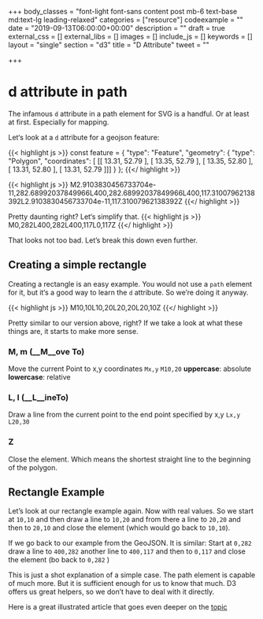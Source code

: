 +++
body_classes = "font-light font-sans content post mb-6 text-base md:text-lg leading-relaxed"
categories = ["resource"]
codeexample = ""
date = "2019-09-13T06:00:00+00:00"
description = ""
draft = true
external_css = []
external_libs = []
images = []
include_js = []
keywords = []
layout = "single"
section = "d3"
title = "D Attribute"
tweet = ""

+++
# d attribute in path

The infamous `d` attribute in a path element for SVG is a handful. Or at least at first. Especially for mapping. 

Let‘s look at a `d` attribute for a geojson feature:

{{< highlight js >}}
const feature  = { 
  "type": "Feature", 
  "geometry": { 
    "type": "Polygon", 
    "coordinates": [ [[ 13.31, 52.79 ], [ 13.35, 52.79 ], [ 13.35, 52.80 ], [ 13.31, 52.80 ], [ 13.31, 52.79 ]]] 
  }
};
{{</ highlight >}}
  
{{< highlight js >}}
M2.9103830456733704e-11,282.68992037849966L400,282.68992037849966L400,117.31007962138392L2.9103830456733704e-11,117.31007962138392Z
{{</ highlight >}}

Pretty daunting right?
Let‘s simplify that.
{{< highlight js >}}
M0,282L400,282L400,117L0,117Z
{{</ highlight >}}

That looks not too bad. 
Let’s break this down even further. 

## Creating a simple rectangle
Creating a rectangle is an easy example. You would not use a `path` element for it, but it‘s a good way to learn the `d` attribute. So we’re doing it anyway. 

{{< highlight js >}}
M10,10L10,20L20,20L20,10Z
{{</ highlight >}}

Pretty similar to our version above, right? 
If we take a look at what these things are, it starts to make more sense. 

### M, m (__M__ove To)
Move the current Point to x,y coordinates
`Mx,y` `M10,20`
__uppercase__: absolute 
__lowercase__: relative

### L, l (__L__ineTo)
Draw a line from the current point to the end point specified by x,y
`Lx,y` `L20,30`

### Z
Close the element. Which means the shortest straight line to the beginning of the polygon. 

## Rectangle Example
Let’s look at our rectangle example again. Now with real values.
So we start at `10,10` and then draw a line to `10,20` and from there a line to `20,20` and then to `20,10` and close the element (which would go back to `10,10`). 

If we go back to our example from the GeoJSON. It is similar: 
Start at `0,282` draw a line to `400,282` another line to `400,117` and then to `0,117`  and close the element (bo back to `0,282` )

This is just a shot explanation of a simple case. The path element is capable of much more. But it is sufficient enough for us to know that much. D3 offers us great helpers, so we don’t have to deal with it directly. 

Here is a great illustrated article that goes even deeper on the [topic](https://css-tricks.com/svg-path-syntax-illustrated-guide/)